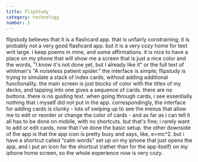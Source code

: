 ```yaml
---
title: FlipStudy
category: technology
number: 1
---
```

flipstudy believes that it is a flashcard app. that is unfairly constraining; it is probably not a very good flashcard app. but it is a very cozy home for text writ large. i keep poems in mine, and some affirmations. it is nice to have a place on my phone that will show me a screen that is just a nice color and the words, "I know it's not done yet, but I already like it" or the full text of whitman's "A noiseless patient spider." the interface is simple; flipstudy is trying to simulate a stack of index cards, without adding additional functionality. the main screen is just blocks of color with the titles of my decks, and tapping into one gives a sequence of cards. there are no buttons. there is no guiding text. when going through cards, i see essentially nothing that i myself did not put in the app. correspondingly, the interface for adding cards is clunky - lots of swiping up to see the menus that allow me to edit or reorder or change the color of cards - and as far as i can tell it all has to be done on mobile, with no shortcuts. but that's fine; i rarely want to add or edit cards, now that i've done the basic setup. the other downside of the app is that the app icon is pretty busy and says, like, e=mc^2. but i have a shortcut called "calm words" set up on my iphone that just opens the app, and i put an icon for the shortcut (rather than for the app itself) on my iphone home screen, so the whole experience now is very cozy. 